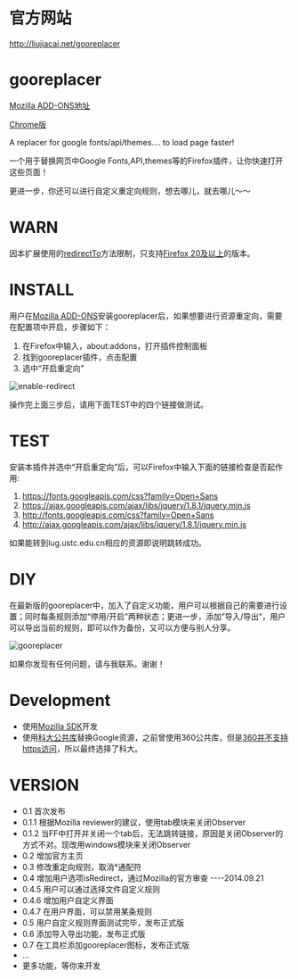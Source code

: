 官方网站
===

http://liujiacai.net/gooreplacer 

gooreplacer
===

[Mozilla ADD-ONS地址](https://addons.mozilla.org/zh-CN/firefox/addon/gooreplacer/)

[Chrome版](https://github.com/jiacai2050/gooreplacer4chrome)

A replacer for google fonts/api/themes.... to load page faster!

一个用于替换网页中Google Fonts,API,themes等的Firefox插件，让你快速打开这些页面！

更进一步，你还可以进行自定义重定向规则，想去哪儿，就去哪儿～～

WARN
===
因本扩展使用的[redirectTo](https://developer.mozilla.org/en-US/docs/Mozilla/Tech/XPCOM/Reference/Interface/nsIHttpChannel#redirectTo%28%29)方法限制，只支持[Firefox 20及以上](https://developer.mozilla.org/en-US/docs/Mozilla/Gecko/Versions)的版本。

INSTALL
===

用户在[Mozilla ADD-ONS](https://addons.mozilla.org/zh-CN/firefox/addon/gooreplacer/)安装gooreplacer后，如果想要进行资源重定向，需要在配置项中开启，步骤如下：

1. 在Firefox中输入，about:addons，打开插件控制面板
2. 找到gooreplacer插件，点击配置
3. 选中“开启重定向”

<img src="http://img02.taobaocdn.com/imgextra/i2/581166664/TB2Ih_MaVXXXXXnXXXXXXXXXXXX_!!581166664.png" alt=" enable-redirect"/>

操作完上面三步后，请用下面TEST中的四个链接做测试。

TEST
===

安装本插件并选中“开启重定向”后，可以Firefox中输入下面的链接检查是否起作用:

1. https://fonts.googleapis.com/css?family=Open+Sans
2. https://ajax.googleapis.com/ajax/libs/jquery/1.8.1/jquery.min.js
3. http://fonts.googleapis.com/css?family=Open+Sans
4. http://ajax.googleapis.com/ajax/libs/jquery/1.8.1/jquery.min.js

如果能转到lug.ustc.edu.cn相应的资源即说明跳转成功。

DIY
===
在最新版的gooreplacer中，加入了自定义功能，用户可以根据自己的需要进行设置；同时每条规则添加“停用/开启”两种状态；更进一步，添加”导入/导出“，用户可以导出当前的规则，即可以作为备份，又可以方便与别人分享。

<img src="http://img02.taobaocdn.com/imgextra/i2/581166664/TB2heDJaVXXXXXxXpXXXXXXXXXX_!!581166664.png" alt=" gooreplacer"/>

如果你发现有任何问题，请与我联系。谢谢！

Development
===

- 使用[Mozilla SDK](https://developer.mozilla.org/en-US/Add-ons/SDK)开发
- 使用[科大公共库](https://servers.ustclug.org/2014/07/ustc-blog-force-google-fonts-proxy/)替换Google资源，之前曾使用360公共库，但是[360并不支持https访问](https://servers.ustclug.org/2014/06/blog-googlefonts-speedup/)，所以最终选择了科大。

VERSION
===
- 0.1 首次发布
- 0.1.1 根据Mozilla reviewer的建议，使用tab模块来关闭Observer
- 0.1.2 当FF中打开并关闭一个tab后，无法跳转链接，原因是关闭Observer的方式不对。现改用windows模块来关闭Observer
- 0.2 增加官方主页
- 0.3 修改重定向规则，取消\*通配符
- 0.4 增加用户选项isRedirect，通过Mozilla的官方审查 ----2014.09.21
- 0.4.5 用户可以通过选择文件自定义规则
- 0.4.6 增加用户自定义界面
- 0.4.7 在用户界面，可以禁用某条规则
- 0.5 用户自定义规则界面测试完毕，发布正式版
- 0.6 添加导入导出功能，发布正式版
- 0.7 在工具栏添加gooreplacer图标，发布正式版
- ...
- 更多功能，等你来开发 

